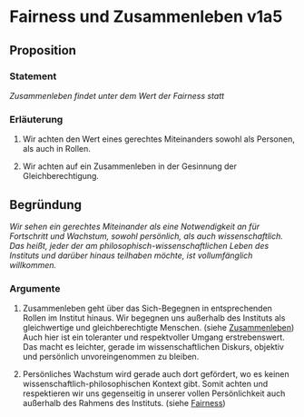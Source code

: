 <!---
   NAME - The NAME of this project is:
ethos

  FILE - The FILENAME of the current file is:
/v1a5.md

  CREATION - This project was CREATED on:
2017-01-28-16:15:00 UTC

  MODIFICATION - This project was last MODIFIED on:
2017-01-28-16:15:00 UTC

  VERSION - The current VERSION of this project is:
<git-commit-hash>-2017-01-28-16:15:00 UTC

  CREATOR(S) - This project was CREATED by:
Michael Czechowski, Martin Maga

  CONTACT - You can CONTACT the creator(s) or developer(s) of this project at:
E-Mail: mail@martinmaga.de

  COPYRIGHT - The COPYRIGHT holder of this project is:
COPYRIGHT (c) 2016 Martin Maga

  LICENSE - This project is LICENSED under the following license:
Martin Maga 2016 CC BY-SA 4.0 https://creativecommons.org

  SUBFILE – This is a SUBFILE! For more INFORMATION on this project go to:
/README.md
--->

# Fairness und Zusammenleben v1a5

## Proposition
### Statement
*Zusammenleben findet unter dem Wert der Fairness statt*

### Erläuterung

1. Wir achten den Wert eines gerechtes Miteinanders sowohl als Personen, als auch in Rollen.

2. Wir achten auf ein Zusammenleben in der Gesinnung der Gleichberechtigung.

## Begründung

*Wir sehen ein gerechtes Miteinander als eine Notwendigkeit an für Fortschritt und Wachstum, sowohl persönlich, als auch wissenschaftlich. Das heißt, jeder der am philosophisch-wissenschaftlichen Leben des Instituts und darüber hinaus teilhaben möchte, ist vollumfänglich willkommen.*

### Argumente

1. Zusammenleben geht über das Sich-Begegnen in entsprechenden Rollen im Institut hinaus. Wir begegnen uns außerhalb des Instituts als gleichwertige und gleichberechtigte Menschen. (siehe [Zusammenleben](../actions/a5_live.md)) Auch hier ist ein toleranter und respektvoller Umgang erstrebenswert. Das macht es leichter, gerade im wissenschaftlichen Diskurs, objektiv und persönlich unvoreingenommen zu bleiben.

2. Persönliches Wachstum wird gerade auch dort gefördert, wo es keinen wissenschaftlich-philosophischen Kontext gibt. Somit achten und respektieren wir uns gegenseitig in unserer vollen Persönlichkeit auch außerhalb des Rahmens des Instituts. (siehe [Fairness](../values/v1_fairness.md))
